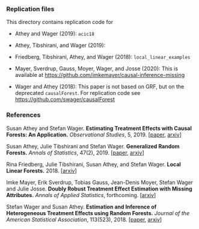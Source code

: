 ### Replication files

This directory contains replication code for

* Athey and Wager (2019): `acic18`

* Athey, Tibshirani, and Wager (2019):

* Friedberg, Tibshirani, Athey, and Wager (2018): `local_linear_examples`

* Mayer, Sverdrup, Gauss, Moyer, Wager, and Josse (2020): This is available at https://github.com/imkemayer/causal-inference-missing

* Wager and Athey (2018): This paper is not based on GRF, but on the deprecated `causalForest`. For replication code see https://github.com/swager/causalForest

### References

Susan Athey and Stefan Wager.
<b>Estimating Treatment Effects with Causal Forests: An Application.</b>
<i>Observational Studies</i>, 5, 2019.
[<a href="https://obsstudies.org/wp-content/uploads/2019/09/all-papers-compiled.pdf">paper</a>,
<a href="https://arxiv.org/abs/1902.07409">arxiv</a>]

Susan Athey, Julie Tibshirani and Stefan Wager.
<b>Generalized Random Forests.</b> <i>Annals of Statistics</i>, 47(2), 2019.
[<a href="https://projecteuclid.org/euclid.aos/1547197251">paper</a>,
<a href="https://arxiv.org/abs/1610.01271">arxiv</a>]

Rina Friedberg, Julie Tibshirani, Susan Athey, and Stefan Wager.
<b>Local Linear Forests.</b> 2018.
[<a href="https://arxiv.org/abs/1807.11408">arxiv</a>]

Imke Mayer, Erik Sverdrup, Tobias Gauss, Jean-Denis Moyer, Stefan Wager and Julie Josse.
<b>Doubly Robust Treatment Effect Estimation with Missing Attributes.</b>
<i>Annals of Applied Statistics</i>, forthcoming.
[<a href="https://arxiv.org/pdf/1910.10624.pdf">arxiv</a>]

Stefan Wager and Susan Athey.
<b>Estimation and Inference of Heterogeneous Treatment Effects using Random Forests.</b>
<i>Journal of the American Statistical Association</i>, 113(523), 2018.
[<a href="https://www.tandfonline.com/eprint/v7p66PsDhHCYiPafTJwC/full">paper</a>,
<a href="http://arxiv.org/abs/1510.04342">arxiv</a>]
